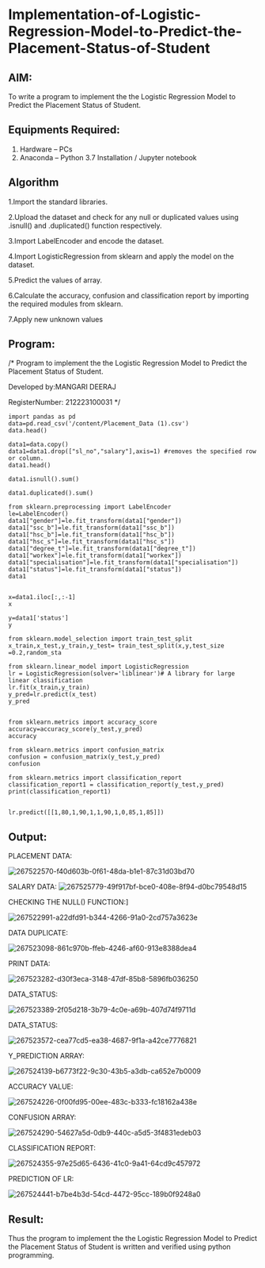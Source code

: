 # Implementation-of-Logistic-Regression-Model-to-Predict-the-Placement-Status-of-Student

## AIM:
To write a program to implement the the Logistic Regression Model to Predict the Placement Status of Student.

## Equipments Required:
1. Hardware – PCs
2. Anaconda – Python 3.7 Installation / Jupyter notebook

## Algorithm
1.Import the standard libraries.

2.Upload the dataset and check for any null or duplicated values using .isnull() and .duplicated() function respectively.

3.Import LabelEncoder and encode the dataset.

4.Import LogisticRegression from sklearn and apply the model on the dataset.

5.Predict the values of array.

6.Calculate the accuracy, confusion and classification report by importing the required modules from sklearn.

7.Apply new unknown values
## Program:
/*
Program to implement the the Logistic Regression Model to Predict the Placement Status of Student.

Developed by:MANGARI DEERAJ

RegisterNumber:  212223100031
*/
```
import pandas as pd
data=pd.read_csv('/content/Placement_Data (1).csv')
data.head()

data1=data.copy()
data1=data1.drop(["sl_no","salary"],axis=1) #removes the specified row or column.
data1.head()

data1.isnull().sum()

data1.duplicated().sum()

from sklearn.preprocessing import LabelEncoder
le=LabelEncoder()
data1["gender"]=le.fit_transform(data1["gender"])
data1["ssc_b"]=le.fit_transform(data1["ssc_b"])
data1["hsc_b"]=le.fit_transform(data1["hsc_b"])
data1["hsc_s"]=le.fit_transform(data1["hsc_s"])
data1["degree_t"]=le.fit_transform(data1["degree_t"])
data1["workex"]=le.fit_transform(data1["workex"])
data1["specialisation"]=le.fit_transform(data1["specialisation"])
data1["status"]=le.fit_transform(data1["status"])
data1


x=data1.iloc[:,:-1]
x

y=data1['status']
y

from sklearn.model_selection import train_test_split
x_train,x_test,y_train,y_test= train_test_split(x,y,test_size =0.2,random_sta

from sklearn.linear_model import LogisticRegression
lr = LogisticRegression(solver='liblinear')# A library for large linear classification
lr.fit(x_train,y_train)
y_pred=lr.predict(x_test)
y_pred


from sklearn.metrics import accuracy_score
accuracy=accuracy_score(y_test,y_pred)
accuracy

from sklearn.metrics import confusion_matrix
confusion = confusion_matrix(y_test,y_pred)
confusion

from sklearn.metrics import classification_report
classification_report1 = classification_report(y_test,y_pred)
print(classification_report1)


lr.predict([[1,80,1,90,1,1,90,1,0,85,1,85]])
```

## Output:
PLACEMENT DATA:

![267522570-f40d603b-0f61-48da-b1e1-87c31d03bd70](https://github.com/user-attachments/assets/6916efa9-2ef3-45a4-b6e3-66428acb5a69)

SALARY DATA:
![267525779-49f917bf-bce0-408e-8f94-d0bc79548d15](https://github.com/user-attachments/assets/db43f248-05fe-42ed-a63c-3589a171e72f)

CHECKING THE NULL() FUNCTION:]

![267522991-a22dfd91-b344-4266-91a0-2cd757a3623e](https://github.com/user-attachments/assets/eff1238a-8a7a-46bc-a870-b4d68c331d70)

DATA DUPLICATE:

![267523098-861c970b-ffeb-4246-af60-913e8388dea4](https://github.com/user-attachments/assets/6e931416-213a-43c4-8e27-2920b912da10)

PRINT DATA:

![267523282-d30f3eca-3148-47df-85b8-5896fb036250](https://github.com/user-attachments/assets/22f2a719-dca4-445d-bfcb-2f67a6f727fa)

DATA_STATUS:

![267523389-2f05d218-3b79-4c0e-a69b-407d74f9711d](https://github.com/user-attachments/assets/6e791579-48c6-4a73-ae67-f4597de45563)

DATA_STATUS:

![267523572-cea77cd5-ea38-4687-9f1a-a42ce7776821](https://github.com/user-attachments/assets/0de0ba4a-596d-4d59-8418-bc4ded220ac2)

Y_PREDICTION ARRAY:

![267524139-b6773f22-9c30-43b5-a3db-ca652e7b0009](https://github.com/user-attachments/assets/49f983c5-766a-4f5b-b330-0e84dd711abf)

ACCURACY VALUE:

![267524226-0f00fd95-00ee-483c-b333-fc18162a438e](https://github.com/user-attachments/assets/8b7a5d13-daa7-4cc6-8915-0b5a016e4e0b)

CONFUSION ARRAY:

![267524290-54627a5d-0db9-440c-a5d5-3f4831edeb03](https://github.com/user-attachments/assets/645297f4-62c6-49c0-96b0-83ada5f7de96)

CLASSIFICATION REPORT:

![267524355-97e25d65-6436-41c0-9a41-64cd9c457972](https://github.com/user-attachments/assets/b69b6ca2-d8cd-427f-83a2-a34b24ed8681)

PREDICTION OF LR:

![267524441-b7be4b3d-54cd-4472-95cc-189b0f9248a0](https://github.com/user-attachments/assets/fe443926-45d4-4b16-8af0-8058db00f405)

## Result:
Thus the program to implement the the Logistic Regression Model to Predict the Placement Status of Student is written and verified using python programming.
